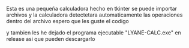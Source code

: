 Esta es una pequeña calculadora hecho en tkinter
se puede importar archivos y la calculadora detectetara automaticamente las operaciones dentro del archivo
espero que les guste el codigo

y tambien les he dejado el programa ejecutable "LYANE-CALC.exe" en release
asi que pueden descargarlo
